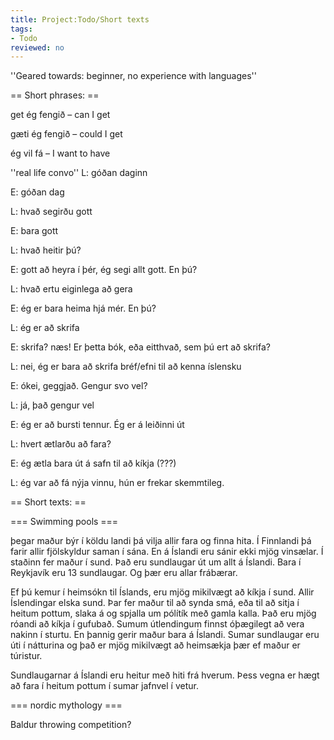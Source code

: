 ```yaml
---
title: Project:Todo/Short texts
tags:
- Todo
reviewed: no
---
```


''Geared towards: beginner, no experience with languages''

== Short phrases: ==

get ég fengið – can I get

gæti ég fengið – could I get

ég vil fá – I want to have

''real life convo'' L: góðan daginn

E: góðan dag

L: hvað segirðu gott

E: bara gott

L: hvað heitir þú?

E: gott að heyra í þér, ég segi allt gott. En þú?

L: hvað ertu eiginlega að gera

E: ég er bara heima hjá mér. En þú?

L: ég er að skrifa

E: skrifa? næs! Er þetta bók, eða eitthvað, sem þú ert að skrifa?

L: nei, ég er bara að skrifa bréf/efni til að kenna íslensku

E: ókei, geggjað. Gengur svo vel?

L: já, það gengur vel

E: ég er að bursti tennur. Ég er á leiðinni út

L: hvert ætlarðu að fara?

E: ég ætla bara út á safn til að kíkja (???)

L: ég var að fá nýja vinnu, hún er frekar skemmtileg.

== Short texts: ==

=== Swimming pools ===

þegar maður býr í köldu landi þá vilja allir fara og finna hita. Í Finnlandi þá farir allir fjölskyldur saman í sána. En á Íslandi eru sánir ekki mjög vinsælar. Í staðinn fer maður í sund. Það eru sundlaugar út um allt á Íslandi. Bara í Reykjavík eru 13 sundlaugar. Og þær eru allar frábærar.

Ef þú kemur í heimsókn til Íslands, eru mjög mikilvægt að kíkja í sund. Allir Íslendingar elska sund. Þar fer maður til að synda smá, eða til að sitja í heitum pottum, slaka á og spjalla um pólítík með gamla kalla. Það eru mjög róandi að kíkja í gufubað. Sumum útlendingum finnst óþægilegt að vera nakinn í sturtu. En þannig gerir maður bara á Íslandi. Sumar sundlaugar eru úti í nátturina og það er mjög mikilvægt að heimsækja þær ef maður er túristur.

Sundlaugarnar á Íslandi eru heitur með hiti frá hverum. Þess vegna er hægt að fara í heitum pottum í sumar jafnvel í vetur.

=== nordic mythology ===

Baldur throwing competition?

